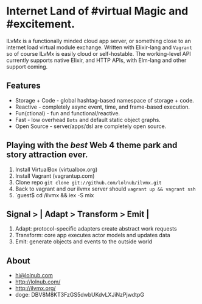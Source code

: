 # Internet Land of #virtual Magic and #excitement.

ILvMx is a functionally minded cloud app server, or something close to an internet load virtual module exchange. Written with Elixir-lang and `Vagrant` so of course ILvMx is easily cloud or self-hostable. The working-level API currently supports native Elixir, and HTTP APIs, with Elm-lang and other support coming.

## Features

- Storage + Code - global hashtag-based namespace of storage + code.
- Reactive - completely async event, time, and frame-based execution.
- Fun(ctional) - fun and functional/reactive.
- Fast - low overhead `Bots` and default static object graphs.
- Open Source - server/apps/dsl are completely open source.

## Playing with the *best* Web 4 theme park and story attraction ever.

1. Install VirtualBox (virtualbox.org)
2. Install Vagrant (vagrantup.com)
3. Clone repo `git clone git://github.com/lolnub/ilvmx.git`
4. Back to vagrant and our ilvmx server should `vagrant up && vagrant ssh`
5. `guest$ cd /ilvmx && iex -S mix 

## Signal > | Adapt > Transform > Emit |

1. Adapt: protocol-specific adapters create abstract work requests 
2. Transform: core app executes actor models and updates data
3. Emit: generate objects and events to the outside world


## About

- hi@lolnub.com
- http://lolnub.com/
- http://ilvmx.org/
- doge: DBV8M8KT3FzGS5dwbUKdvLXJiNzPjwdtpG
